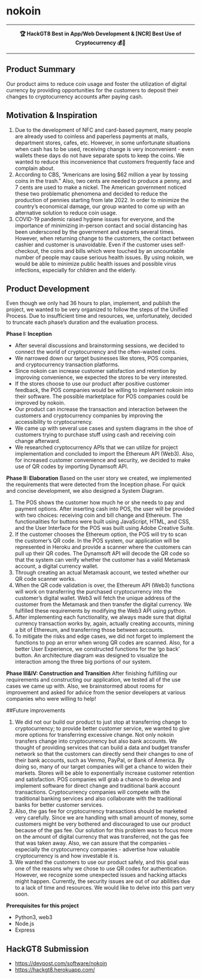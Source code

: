 # nokoin
---

<p align="center"><b> 🏆 HackGT8 Best in App/Web Development & [NCR] Best Use of Cryptocurrency 💰🔑 </b></p>

---

## Product Summary
Our product aims to reduce coin usage and foster the utilization of digital currency by providing opportunities for the customers to deposit their changes to cryptocurrency accounts after paying cash.

## Motivation & Inspiration
1. Due to the development of NFC and card-based payment, many people are already used to coinless and paperless payments at malls, department stores, cafes, etc. However, in some unfortunate situations when cash has to be used, receiving change is very inconvenient - even wallets these days do not have separate spots to keep the coins. We wanted to reduce this inconvenience that customers frequently face and complain about. 
2. According to CBS, “Americans are losing $62 million a year by tossing coins in the trash.” Also, two cents are needed to produce a penny, and 7 cents are used to make a nickel. The American government noticed these two problematic phenomena and decided to reduce the production of pennies starting from late 2022. In order to minimize the country’s economical damage, our group wanted to come up with an alternative solution to reduce coin usage.
3. COVID-19 pandemic raised hygiene issues for everyone, and the importance of minimizing in-person contact and social distancing has been underscored by the government and experts several times. However, when returning change to the customers, the contact between cashier and customer is unavoidable. Even if the customer uses self-checkout, the coins and bills which were touched by an uncountable number of people may cause serious health issues. By using nokoin, we would be able to minimize public health issues and possible virus infections, especially for children and the elderly. 

## Product Development
Even though we only had 36 hours to plan, implement, and publish the project, we wanted to be very organized to follow the steps of the Unified Process. Due to insufficient time and resources, we, unfortunately, decided to truncate each phase’s duration and the evaluation process.

**Phase I: Inception**
- After several discussions and brainstorming sessions, we decided to connect the world of cryptocurrency and the often-wasted coins.
- We narrowed down our target businesses like stores, POS companies, and cryptocurrency transaction platforms. 
- Since nokoin can increase customer satisfaction and retention by improving convenience, we expected the stores to be very interested.
- If the stores choose to use our product after positive customer feedback, the POS companies would be willing to implement nokoin into their software. The possible marketplace for POS companies could be improved by nokoin.
- Our product can increase the transaction and interaction between the customers and cryptocurrency companies by improving the accessibility to cryptocurrency. 
- We came up with several use cases and system diagrams in the shoe of customers trying to purchase stuff using cash and receiving coin change afterward.
- We researched cryptocurrency APIs that we can utilize for project implementation and concluded to import the Ethereum API (Web3). Also, for increased customer convenience and security, we decided to make use of QR codes by importing Dynamsoft API.

**Phase II: Elaboration**
Based on the user story we created, we implemented the requirements that were detected from the Inception phase. For quick and concise development, we also designed a System Diagram.

1. The POS shows the customer how much he or she needs to pay and payment options. After inserting cash into POS, the user will be provided with two choices: receiving coin and bill change and Ethereum. The functionalities for buttons were built using JavaScript, HTML, and CSS, and the User Interface for the POS was built using Adobe Creative Suite.
2. If the customer chooses the Ethereum option, the POS will try to scan the customer’s QR code. In the POS system, our application will be represented in Heroku and provide a scanner where the customers can pull up their QR codes. The Dynamsoft API will decode the QR code so that the system can verify whether the customer has a valid Metamask account, a digital currency wallet. 
3. Through creating an actual Metamask account, we tested whether our QR code scanner works. 
4. When the QR code validation is over, the Ethereum API (Web3) functions will work on transferring the purchased cryptocurrency into the customer’s digital wallet. Web3 will fetch the unique address of the customer from the Metamask and then transfer the digital currency. We fulfilled these requirements by modifying the Web3 API using python.
5. After implementing each functionality, we always made sure that digital currency transaction works by, again, actually creating accounts, mining a bit of Ethereum, and transferring those between accounts. 
6. To mitigate the risks and edge cases, we did not forget to implement the functions to pop an error when wrong QR codes are scanned. Also, for a better User Experience, we constructed functions for the ‘go back’ button. An architecture diagram was designed to visualize the interaction among the three big portions of our system.

**Phase III&IV: Construction and Transition**
After finishing fulfilling our requirements and constructing our application, we tested all of the use cases we came up with. Also, we brainstormed about rooms for improvement and asked for advice from the senior developers at various companies who were willing to help!

##Future improvements
1. We did not our build our product to just stop at transferring change to cryptocurrency; to provide better customer service, we wanted to give more options for transferring excessive change. Not only nokoin transfers change into cryptocurrency but also bank accounts. We thought of providing services that can build a data and budget transfer network so that the customers can directly send their changes to one of their bank accounts, such as Venmo, PayPal, or Bank of America. By doing so, many of our target companies will get a chance to widen their markets. Stores will be able to exponentially increase customer retention and satisfaction. POS companies will grab a chance to develop and implement software for direct change and traditional bank account transactions. Cryptocurrency companies will compete with the traditional banking services and also collaborate with the traditional banks for better customer services.
2. Also, the gas fee for cryptocurrency transactions should be marketed very carefully. Since we are handling with small amount of money, some customers might be very bothered and discouraged to use our product because of the gas fee. Our solution for this problem was to focus more on the amount of digital currency that was transferred, not the gas fee that was taken away. Also, we can assure that the companies - especially the cryptocurrency companies - advertise how valuable cryptocurrency is and how investable it is.
3. We wanted the customers to use our product safely, and this goal was one of the reasons why we chose to use QR codes for authentication. However, we recognize some unexpected issues and hacking attacks might happen. Currently, the security issues are out of our abilities due to a lack of time and resources. We would like to delve into this part very soon.

**Prerequisites for this project**
- Python3, web3
- Node.js
- Express

## HackGT8 Submission
- https://devpost.com/software/nokoin
- https://hackgt8.herokuapp.com/
